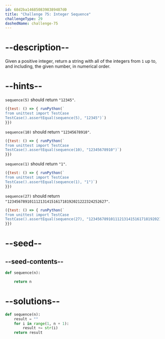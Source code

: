 ```yaml
---
id: 68d2ba1468508398389487d0
title: "Challenge 75: Integer Sequence"
challengeType: 29
dashedName: challenge-75
---
```


# --description--

Given a positive integer, return a string with all of the integers from `1` up to, and including, the given number, in numerical order.

# --hints--

`sequence(5)` should return `"12345"`.

```js
({test: () => { runPython(`
from unittest import TestCase
TestCase().assertEqual(sequence(5), "12345")`)
}})
```

`sequence(10)` should return `"12345678910"`.

```js
({test: () => { runPython(`
from unittest import TestCase
TestCase().assertEqual(sequence(10), "12345678910")`)
}})
```

`sequence(1)` should return `"1"`.

```js
({test: () => { runPython(`
from unittest import TestCase
TestCase().assertEqual(sequence(1), "1")`)
}})
```

`sequence(27)` should return `"123456789101112131415161718192021222324252627"`.

```js
({test: () => { runPython(`
from unittest import TestCase
TestCase().assertEqual(sequence(27), "123456789101112131415161718192021222324252627")`)
}})
```

# --seed--

## --seed-contents--

```py
def sequence(n):

    return n
```

# --solutions--

```py
def sequence(n):
    result = ""
    for i in range(1, n + 1):
        result += str(i)
    return result
```
